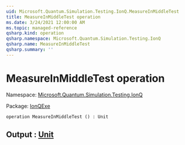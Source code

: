 ```yaml
---
uid: Microsoft.Quantum.Simulation.Testing.IonQ.MeasureInMiddleTest
title: MeasureInMiddleTest operation
ms.date: 3/24/2021 12:00:00 AM
ms.topic: managed-reference
qsharp.kind: operation
qsharp.namespace: Microsoft.Quantum.Simulation.Testing.IonQ
qsharp.name: MeasureInMiddleTest
qsharp.summary: ''
---
```


# MeasureInMiddleTest operation

Namespace: [Microsoft.Quantum.Simulation.Testing.IonQ](xref:Microsoft.Quantum.Simulation.Testing.IonQ)

Package: [IonQExe](https://nuget.org/packages/IonQExe)




```qsharp
operation MeasureInMiddleTest () : Unit
```


## Output : [Unit](xref:microsoft.quantum.lang-ref.unit)

